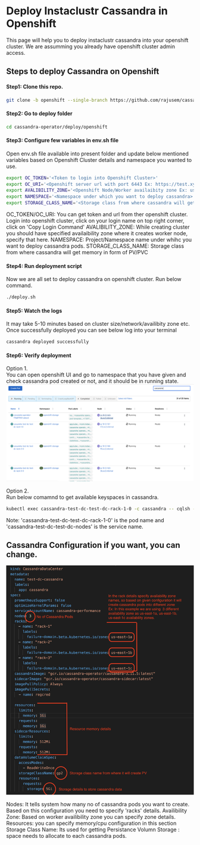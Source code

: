 # Deploy Instaclustr Cassandra in Openshift

This page will help you to deploy instaclustr cassandra into your openshift cluster. We are assumming you already have openshift cluster admin access. 

## Steps to deploy Cassandra on Openshift  

#### Step1: Clone this repo. 
```bash
git clone -b openshift --single-branch https://github.com/rajusem/cassandra-operator.git
```

#### Step2: Go to deploy folder 
```bash
cd cassandra-operator/deploy/openshift
```

#### Step3: Configure few variables in env.sh file
Open env.sh file available into present folder and update below mentioned variables based on Openshift Cluster details and namespace you wanted to use. 
```bash
export OC_TOKEN='<Token to login into Openshift Cluster>'
export OC_URI='<Openshift server url with port 6443 Ex: https://test.xyz.com:6443>'
export AVALIBILITY_ZONE='<Openshift Node/Worker availaibity zone Ex: us-east-1>'
export NAMESPACE='<Namespace under which you want to deploy cassandra>'
export STORAGE_CLASS_NAME='<Storage class from where cassandra will get PV Ex: gp2/ocs-storagecluster-ceph-rbd>'
```
OC_TOKEN/OC_URI: You can get token and url from ther openshift cluster. Login  into openshift cluster, click on your login name on top right corner, click on 'Copy Login Command'
AVALIBILITY_ZONE: While creating cluster you should have specified availaibility zone where it creates worker node, specify that here. 
NAMESPACE: Project/Namespace name  under whihc you want to deploy cassandra pods. 
STORAGE_CLASS_NAME: Storage class from where cassandra will get memory in form of PV/PVC

#### Step4: Run deployment script
Now we are all set to deploy cassandra on openshift cluster. Run below command.  
```bash
./deploy.sh
```

#### Step5: Watch the logs 
It may take 5-10 minutes based on cluster size/network/availibity zone etc. Once successfully deployed you can see below log into your terminal 
```bash
cassandra deployed successfully
```

#### Step6: Verify deployment


Option 1. 
<br/>
You can open openshift UI and go to namespace that you have given and check cassandra pod created or not, and it should be in running state. 
![cassandra_pods.png](cassandra_pods.png)

Option 2.
<br/>
Run below comamnd to get available keyspaces in cassandra.
```bash
kubectl exec cassandra-test-dc-test-dc-rack-1-0 -c cassandra -- cqlsh -e "describe keyspaces;" cassandra-test-dc-test-dc-nodes 
```

Note: 'cassandra-test-dc-test-dc-rack-1-0' is the pod name and 'cassandra-test-dc-test-dc-nodes' is the service name.



## Cassandra Configuration if you want, you can change. 

 ![configuration-detail.png](configuration-detail.png)

 Nodes: It tells system how many no of cassandra pods you want to create. Based on this configuration you need to specify 'racks' details. 
 Availibility Zone: Based on worker availibility zone you can specify zone details. 
 Resources: you can specify memory/cpu configuration in this section 
 Storage Class Name: Its used for getting Persistance Volumn
 Storage : space needs to allocate to each cassandra pods. 
